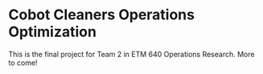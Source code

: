 # Cobot Cleaners Operations Optimization

This is the final project for Team 2 in ETM 640 Operations Research. More to come!